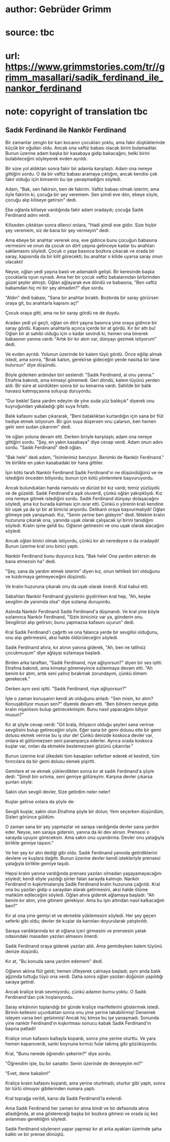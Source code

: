 # author: Gebrüder Grimm
# source: tbc
# url: https://www.grimmstories.com/tr//grimm_masallari/sadik_ferdinand_ile_nankor_ferdinand
# note: copyright of translation tbc

## Sadık Ferdinand ile Nankör Ferdinand 

Bir zamanlar zengin bir karı kocanın çocukları yoktu, ama fakir
düştüklerinde küçük bir oğulları oldu. Ancak ona vaftiz babası olacak
birini bulamadılar. Bunun üzerine adam başka bir kasabaya gidip
bakacağını, belki birini bulabileceğini söyleyerek evden ayrıldı.

Bir süre yol aldıktan sonra fakir bir adamla karşılaştı. Adam ona nereye
gittiğini sordu. O da bir vaftiz babası aramaya çıktığını, ancak kendisi
çok fakir olduğu için kimsenin bu işe yanaşmadığını söyledi.

Adam, "Bak, sen fakirsin, ben de fakirim. Vaftiz babası olmak isterim;
ama öyle fakirim ki, çocuğa bir şey veremem. Sen şimdi eve dön, ebeye
söyle, çocuğu alıp kiliseye getirsin" dedi.

Ebe oğlanla kiliseye vardığında fakir adam oradaydı; çocuğa Sadık
Ferdinand adını verdi.

Kiliseden çıktıktan sonra dilenci onlara, "Hadi şimdi eve gidin. Size
hiçbir şey veremem, siz de bana bir şey vermeyin" dedi.

Ama ebeye bir anahtar vererek ona, eve gidince bunu çocuğun babasına
vermesini ve onun da çocuk on dört yaşına gelinceye kadar bu anahtarı
saklamasını söyledi. Çocuk o yaşa basınca bozkıra çıkacak ve orada bir
saray, kapısında da bir kilit görecekti; bu anahtar o kilide uyarsa
saray onun olacaktı!

Neyse, oğlan yedi yaşına bastı ve adamakıllı gelişti. Bir keresinde
başka çocuklarla oyun oynadı. Ama her bir çocuk vaftiz babalarından
birbirinden güzel şeyler almıştı. Oğlan ağlayarak eve döndü ve babasına,
"Ben vaftiz babamdan hiç mi bir şey almadım?" diye sordu.

"Aldın" dedi babası, "Sana bir anahtar bıraktı. Bozkırda bir saray
görürsen oraya git, bu anahtarla kapısını aç!"

Çocuk oraya gitti, ama ne bir saray gördü ne de duydu.

Aradan yedi yıl geçti, oğlan on dört yaşına basınca yine oraya gidince
bir saray gördü. Kapısını anahtarla açınca içerde bir at gördü. Kır bir
attı bu! Oğlan bir at sahibi olduğu için o kadar sevindi ki, hemen ona
binerek babasının yanına vardı: "Artık bir kır atım var, dünyayı gezmek
istiyorum" dedi.

Ve evden ayrıldı. Yolunun üzerinde bir kalem tüyü gördü. Önce eğilip
almak istedi, ama sonra, "Bırak kalsın, gerekirse gideceğin yerde
nasılsa bir tane bulursun" diye düşündü.

Böyle giderken ardından biri seslendi: "Sadık Ferdinand, al onu
yanına." Etrafına bakındı, ama kimseyi göremedi. Geri döndü, kalem
tüyünü yerden aldı. Bir süre at sürdükten sonra bir su kenarına vardı.
Sahilde bir balık havasız katmışçasına soluyup duruyordu.

"Dur bekle! Sana yardım edeyim de yine suda yüz balıkçık" diyerek onu
kuyruğundan yakaladığı gibi suya fırlattı.

Balık kafasını sudan çıkararak, "Beni bataklıktan kurtardığın için sana
bir flüt hediye etmek istiyorum. Bir gün suya düşersen onu çalarsın, ben
hemen gelir seni sudan çıkarırım" dedi.

Ve oğlan yoluna devam etti. Derken biriyle karşılaştı; adam ona nereye
gittiğini sordu. "Şey, en yakın kasabaya" diye cevap verdi. Adam onun
adını sordu. "Sadık Ferdinand" dedi oğlan.

"Bak hele" dedi adam, "İsimlerimiz benziyor. Benimki de Nankör
Ferdinand." Ve birlikte en yakın kasabadaki bir hana gittiler.

İşin kötü tarafı Nankör Ferdinand Sadık Ferdinand'ın ne düşündüğünü ve
ne istediğini önceden biliyordu; bunun için kötü yöntemlere
başvuruyordu.

Ancak bulundukları handa namuslu ve dürüst bir kız vardı; temiz yüzlüydü
ve de güzeldi. Sadık Ferdinand'a aşık oluverdi, çünkü oğlan
yakışıklıydı. Kız ona nereye gitmek istediğini sordu. Sadık Ferdinand
dünyayı dolaşacağını söyledi, ama kız burada kalması için ısrar etti.
Çünkü o yörenin kralı kendine bir uşak ya da iyi bir at binicisi
arıyordu. Delikanlı oraya başvurmalıydı! Oğlan gitmeye pek yanaşmadı.
Kız, "Senin yerine ben gideyim" dedi. Nitekim kralın huzuruna çıkarak
ona, yanında uşak olarak çalışacak iyi birini tanıdığını söyledi. Kralın
işine geldi bu. Oğlanın gelmesini ve onu uşak olarak alacağını söyledi.

Ancak oğlan binici olmak istiyordu, çünkü kır atı neredeyse o da
oradaydı! Bunun üzerine kral onu binici yaptı.

Nankör Ferdinand bunu duyunca kıza, "Bak hele! Ona yardım edersin de
bana etmezsin ha" dedi.

"Şey, sana da yardım etmek isterim" diyen kız, onun tehlikeli biri
olduğunu ve kızdırmaya gelmeyeceğini düşündü.

Ve kralın huzuruna çıkarak onu da uşak olarak önerdi. Kral kabul etti.

Sabahları Nankör Ferdinand giysilerini giydirirken kral hep, "Ah, keşke
sevgilim de yanımda olsa" diye sızlanıp duruyordu.

Aslında Nankör Ferdinand Sadık Ferdinand'a düşmandı. Ve kral yine böyle
sızlanınca Nankör Ferdinand, "Sizin biniciniz var ya, gönderin onu.
Sevgilinizi alıp getirsin; bunu yapmazsa kafasını uçurun" dedi.

Kral Sadık Ferdinand'ı çağırttı ve ona falanca yerde bir sevgilisi
olduğunu, onu alıp getirmesini, aksi halde öldürüleceğini söyledi.

Sadık Ferdinand ahıra, kır atının yanına giderek, "Ah, ben ne talihsiz
çocukmuşum" diye ağlayıp sızlamaya başladı.

Birden arka taraftan, "Sadık Ferdinand, niye ağlıyorsun?" diyen bir
ses işitti. Etrafına bakındı, ama kimseyi göremeyince sızlanmaya devam
etti. "Ah benim kır atım, artık seni yalnız bırakmak zorundayım, çünkü
ölmem gerekecek."

Derken aynı sesi işitti. "Sadık Ferdinand, niye ağlıyorsun?"

İşte o zaman konuşanın kendi atı olduğunu anladı: "Sen misin, kır atım?
Konuşabiliyor musun sen?" diyerek devam etti. "Ben bilmem nereye gidip
kralın nişanlısını bulup getirecekmişim. Bunu nasıl yapacağımı biliyor
musun?"

Kır at şöyle cevap verdi: "Git krala, ihtiyacın olduğu şeyleri sana
verirse sevgilisini bulup getireceğini söyle. Eğer sana bir gemi dolusu
etle bir gemi dolusu ekmek verirse bu iş olur de! Çünkü denizde koskoca
devler var, onlara et götürmezsen seni paramparça ederler. Ayrıca orada
koskoca kuşlar var, onları da ekmekle beslemezsen gözünü çıkarırlar."

Bunun üzerine kral ülkedeki tüm kasapları seferber ederek et kestirdi,
tüm fırıncılara da bir gemi dolusu ekmek pişirtti.

Gemilere et ve ekmek yüklendikten sonra kır at sadık Ferdinand'a şöyle
dedi: "Şimdi bin sırtıma, seni gemiye götüreyim. Karşına devler çıkarsa
şunları söyle:

Sakin olun sevgili devler,
Size getirdim neler neler!

Kuşlar gelirse onlara da şöyle de:

Sevgili kuşlar, sakin olun
Etrafıma şöyle bir dolun;
Yem seçerken düşündüm,
Sizleri görünce güldüm.

O zaman sana bir şey yapmazlar ve saraya vardığında devler sana yardım
eder. Neyse, sen saraya gidersin, yanına da iki dev alırsın. Prensesi o
sarayda uyuyor göreceksin. Ama sakın onu uyandırma. Devler onu yatağıyla
birlikte gemiye taşısın."

Ve her şey kır atın dediği gibi oldu. Sadık Ferdinand yanında
getirdiklerini devlere ve kuşlara dağıttı. Bunun üzerine devler kendi
istekleriyle prensesi yatağıyla birlikte gemiye taşıdı.

Hepsi kralın yanına vardığında prenses yazıları olmadan yaşayamayacağını
söyledi; kendi eliyle yazdığı şiirler falan sarayda kalmıştı. Nankör
Ferdinand'ın kışkırtmalarıyla Sadik Ferdinand kralın huzuruna çağrıldı.
Kral ona bu yazıları gidip o saraydan alarak getirmesini, aksi halde
ölüme mahkûm edileceğini söyledi. Oğlan ahıra giderek ağlamaya başladı:
"Ah benim kır atım, yine gitmem gerekiyor. Ama bu işin altından nasıl
kalkacağım ben?"

Kır at ona yine gemiyi et ve ekmekle yüklemesini söyledi. Her şey geçen
seferki gibi oldu; devler de kuşlar da karınları doyurularak
yatıştırıldı.

Saraya vardıklarında kır at oğlana içeri girmesini ve prensesin yatak
odasındaki masadan yazıları almasını önerdi.

Sadık Ferdinand oraya giderek yazıları aldı. Ama gemideyken kalem tüyünü
denize düşürdü.

Kır at, "Bu konuda sana yardım edemem" dedi.

Oğlanın aklına flüt geldi; hemen üfleyerek çalmaya başladı; aynı anda
balık ağzında tuttuğu tüyü ona verdi. Daha sonra oğlan yazıları düğünün
yapıldığı saraya getirdi.

Ancak kraliçe kralı sevmiyordu, çünkü adamın burnu yoktu. O Sadık
Ferdinand'dan çok hoşlanıyordu.

Saray erkânının toplandığı bir günde kraliçe marifetlerini göstermek
istedi. Birinin kellesini uçurduktan sonra onu yine yerine takabilirmiş!
Denemek isteyen varsa beri gelsinmiş! Ancak hiç kimse bu işe yanaşmadı.
Sonunda yine nankör Ferdinand'ın kışkırtması sonucu kabak Sadık
Ferdinand'ın başına patladı!

Kraliçe onun kafasını baltayla kopardı, sonra yine yerine oturttu. Ve
yara hemen kapanıverdi, sanki boynuna kırmızı fular takmış gibi
gözüküyordu.

Kral, "Bunu nerede öğrendin şekerim?" diye sordu.

"Öğrendim işte, bu bir sanattır. Senin üzerinde de deneyeyim mi?"

"Evet, dene bakalım!"

Kraliçe kralın kafasını kopardı, ama yerine oturtmadı; oturtur gibi
yaptı, sonra bir türlü olmuyor gibilerinden numara yaptı.

Kral toprağa verildi, karısı da Sadık Ferdinand'la evlendi.

Ama Sadık Ferdinand her zaman kır atına bindi ve bir defasında atına
atladığında, at ona göstereceği başka bir bozkıra gitmesi ve orada üç
kez avlanması gerektiğini söyledi.

Sadık Ferdinand söyleneni yapar yapmaz kır at arka ayakları üzerinde
şaha kalktı ve bir prense dönüştü.
